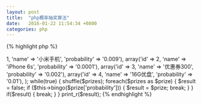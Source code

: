```yaml
---
layout: post
title:  "php概率抽奖算法"
date:   2016-01-22 11:54:34 +0800
categories: php
---
```


{% highlight php %}
<?php
/**
 * bingo
 * 
 * @param float $probability 概率 例如：0.01
 *
 * @return bool
 */
function bingo($probability)
{
    $denominator = (int)(1/$probability);
    $numerator = (int)($probability*$denominator);
    $chance = rand(1, $denominator);
    return $chance <= $numerator;
}
{% endhighlight %}

使用示例：  
{% highlight php %}
<?php
$prizes = array(
    array('id' => 1, 'name' => '小米手机', 'probability' => '0.009'),
    array('id' => 2, 'name' => 'iPhone 6s', 'probability' => '0.0001'),
    array('id' => 3, 'name' => '优惠券300', 'probability' => '0.002'),
    array('id' => 4, 'name' => '16G优盘', 'probability' => '0.01'),
);
while(true) {
    shuffle($prizes);
    foreach($prizes as $prize) {
        $result = false;
        if ($this->bingo($prize['probability'])) {
            $result = $prize;
            break;
        }
    }
    if($result) {
        break;
    }
}
print_r($result);
{% endhighlight %}